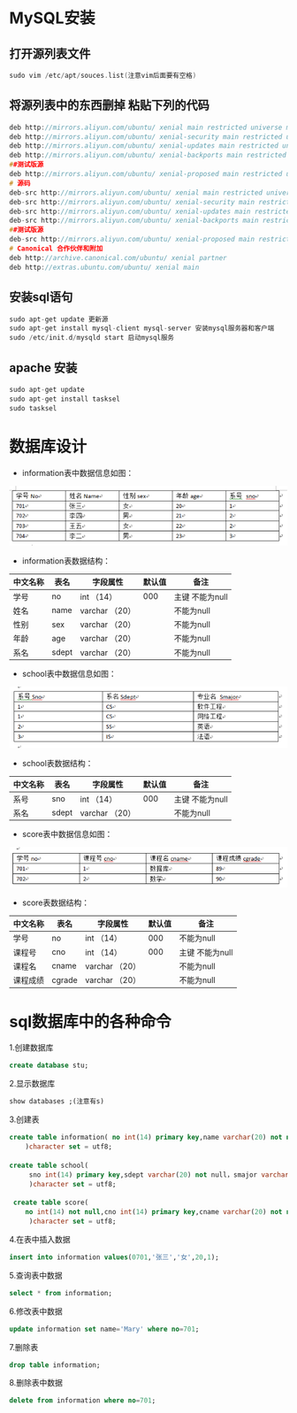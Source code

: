 # MySQL安装

## 打开源列表文件
```c
sudo vim /etc/apt/souces.list(注意vim后面要有空格)
```
## 将源列表中的东西删掉 粘贴下列的代码
```c
deb http://mirrors.aliyun.com/ubuntu/ xenial main restricted universe multiverse
deb http://mirrors.aliyun.com/ubuntu/ xenial-security main restricted universe multiverse
deb http://mirrors.aliyun.com/ubuntu/ xenial-updates main restricted universe multiverse
deb http://mirrors.aliyun.com/ubuntu/ xenial-backports main restricted universe multiverse
##测试版源
deb http://mirrors.aliyun.com/ubuntu/ xenial-proposed main restricted universe multiverse
# 源码
deb-src http://mirrors.aliyun.com/ubuntu/ xenial main restricted universe multiverse
deb-src http://mirrors.aliyun.com/ubuntu/ xenial-security main restricted universe multiverse
deb-src http://mirrors.aliyun.com/ubuntu/ xenial-updates main restricted universe multiverse
deb-src http://mirrors.aliyun.com/ubuntu/ xenial-backports main restricted universe multiverse
##测试版源
deb-src http://mirrors.aliyun.com/ubuntu/ xenial-proposed main restricted universe multiverse
# Canonical 合作伙伴和附加
deb http://archive.canonical.com/ubuntu/ xenial partner
deb http://extras.ubuntu.com/ubuntu/ xenial main
```
## 安装sql语句
```c
sudo apt-get update 更新源
sudo apt-get install mysql-client mysql-server 安装mysql服务器和客户端
sudo /etc/init.d/mysqld start 启动mysql服务
```
## apache 安装
```c
sudo apt-get update
sudo apt-get install tasksel
sudo tasksel
```
# 数据库设计
* information表中数据信息如图：

![Image of information](img/information.png)

* information表数据结构：

|中文名称 | 表名     | 字段属性 | 默认值 | 备注  |
|--------|---------|---------|-------|-------|
|学号|no|int （14）|000|主键 不能为null|
|姓名|name|varchar （20）||不能为null|
|性别|sex|varchar （20）||不能为null|
|年龄|age|varchar （20）||不能为null|
|系名|sdept|varchar （20）||不能为null|


* school表中数据信息如图：

![Image of school](img/school.png)
* school表数据结构：

|中文名称 | 表名     | 字段属性 | 默认值 | 备注  |
|--------|---------|---------|-------|-------|
|系号|sno|int （14）|000|主键 不能为null|
|系名|sdept|varchar （20）||不能为null|


* score表中数据信息如图：

![Image of score](img/score.png)
* score表数据结构：

|中文名称 | 表名     | 字段属性 | 默认值 | 备注  |
|--------|---------|---------|-------|-------|
|学号|no|int （14）|000|不能为null|
|课程号|cno|int （14）|000|主键 不能为null|
|课程名|cname|varchar （20）||不能为null|
|课程成绩|cgrade|varchar （20）||不能为null|

# sql数据库中的各种命令
1.创建数据库
```sql
create database stu;
```
2.显示数据库
```sql
show databases ;(注意有s)
```
3.创建表
```sql
create table information( no int(14) primary key,name varchar(20) not null,sex varchar(20) not null,age int(14) not null,sno int(14) not null,FOREIGN KEY (sno) REFERENCES school (sno)
    )character set = utf8;
     
create table school(
     sno int(14) primary key,sdept varchar(20) not null，smajor varchar(20) 
     )character set = utf8;
     
 create table score(
    no int(14) not null,cno int(14) primary key,cname varchar(20) not null,cgrade int(14) not null,foreign key (no) references information (no)
     )character set = utf8;

```
4.在表中插入数据
```sql
insert into information values(0701,'张三','女',20,1);
```
5.查询表中数据
```sql
select * from information;
```
6.修改表中数据
```sql
update information set name='Mary' where no=701;
```
7.删除表
```sql
drop table information;
```
8.删除表中数据
```sql
delete from information where no=701;
```
 

